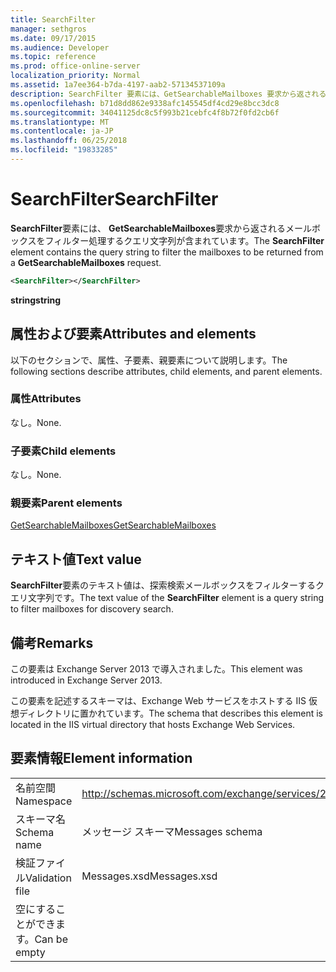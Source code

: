 ```yaml
---
title: SearchFilter
manager: sethgros
ms.date: 09/17/2015
ms.audience: Developer
ms.topic: reference
ms.prod: office-online-server
localization_priority: Normal
ms.assetid: 1a7ee364-b7da-4197-aab2-57134537109a
description: SearchFilter 要素には、GetSearchableMailboxes 要求から返されるメールボックスをフィルター処理するクエリ文字列が含まれています。
ms.openlocfilehash: b71d8dd862e9338afc145545df4cd29e8bcc3dc8
ms.sourcegitcommit: 34041125dc8c5f993b21cebfc4f8b72f0fd2cb6f
ms.translationtype: MT
ms.contentlocale: ja-JP
ms.lasthandoff: 06/25/2018
ms.locfileid: "19833285"
---
```

# <a name="searchfilter"></a><span data-ttu-id="7c330-103">SearchFilter</span><span class="sxs-lookup"><span data-stu-id="7c330-103">SearchFilter</span></span>

<span data-ttu-id="7c330-104">**SearchFilter**要素には、 **GetSearchableMailboxes**要求から返されるメールボックスをフィルター処理するクエリ文字列が含まれています。</span><span class="sxs-lookup"><span data-stu-id="7c330-104">The **SearchFilter** element contains the query string to filter the mailboxes to be returned from a **GetSearchableMailboxes** request.</span></span> 
  
```XML
<SearchFilter></SearchFilter>
```

 <span data-ttu-id="7c330-105">**string**</span><span class="sxs-lookup"><span data-stu-id="7c330-105">**string**</span></span>
## <a name="attributes-and-elements"></a><span data-ttu-id="7c330-106">属性および要素</span><span class="sxs-lookup"><span data-stu-id="7c330-106">Attributes and elements</span></span>

<span data-ttu-id="7c330-107">以下のセクションで、属性、子要素、親要素について説明します。</span><span class="sxs-lookup"><span data-stu-id="7c330-107">The following sections describe attributes, child elements, and parent elements.</span></span>
  
### <a name="attributes"></a><span data-ttu-id="7c330-108">属性</span><span class="sxs-lookup"><span data-stu-id="7c330-108">Attributes</span></span>

<span data-ttu-id="7c330-109">なし。</span><span class="sxs-lookup"><span data-stu-id="7c330-109">None.</span></span>
  
### <a name="child-elements"></a><span data-ttu-id="7c330-110">子要素</span><span class="sxs-lookup"><span data-stu-id="7c330-110">Child elements</span></span>

<span data-ttu-id="7c330-111">なし。</span><span class="sxs-lookup"><span data-stu-id="7c330-111">None.</span></span>
  
### <a name="parent-elements"></a><span data-ttu-id="7c330-112">親要素</span><span class="sxs-lookup"><span data-stu-id="7c330-112">Parent elements</span></span>

[<span data-ttu-id="7c330-113">GetSearchableMailboxes</span><span class="sxs-lookup"><span data-stu-id="7c330-113">GetSearchableMailboxes</span></span>](getsearchablemailboxes.md)
  
## <a name="text-value"></a><span data-ttu-id="7c330-114">テキスト値</span><span class="sxs-lookup"><span data-stu-id="7c330-114">Text value</span></span>

<span data-ttu-id="7c330-115">**SearchFilter**要素のテキスト値は、探索検索メールボックスをフィルターするクエリ文字列です。</span><span class="sxs-lookup"><span data-stu-id="7c330-115">The text value of the **SearchFilter** element is a query string to filter mailboxes for discovery search.</span></span> 
  
## <a name="remarks"></a><span data-ttu-id="7c330-116">備考</span><span class="sxs-lookup"><span data-stu-id="7c330-116">Remarks</span></span>

<span data-ttu-id="7c330-117">この要素は Exchange Server 2013 で導入されました。</span><span class="sxs-lookup"><span data-stu-id="7c330-117">This element was introduced in Exchange Server 2013.</span></span>
  
<span data-ttu-id="7c330-118">この要素を記述するスキーマは、Exchange Web サービスをホストする IIS 仮想ディレクトリに置かれています。</span><span class="sxs-lookup"><span data-stu-id="7c330-118">The schema that describes this element is located in the IIS virtual directory that hosts Exchange Web Services.</span></span>
  
## <a name="element-information"></a><span data-ttu-id="7c330-119">要素情報</span><span class="sxs-lookup"><span data-stu-id="7c330-119">Element information</span></span>

|||
|:-----|:-----|
|<span data-ttu-id="7c330-120">名前空間</span><span class="sxs-lookup"><span data-stu-id="7c330-120">Namespace</span></span>  <br/> |http://schemas.microsoft.com/exchange/services/2006/messages  <br/> |
|<span data-ttu-id="7c330-121">スキーマ名</span><span class="sxs-lookup"><span data-stu-id="7c330-121">Schema name</span></span>  <br/> |<span data-ttu-id="7c330-122">メッセージ スキーマ</span><span class="sxs-lookup"><span data-stu-id="7c330-122">Messages schema</span></span>  <br/> |
|<span data-ttu-id="7c330-123">検証ファイル</span><span class="sxs-lookup"><span data-stu-id="7c330-123">Validation file</span></span>  <br/> |<span data-ttu-id="7c330-124">Messages.xsd</span><span class="sxs-lookup"><span data-stu-id="7c330-124">Messages.xsd</span></span>  <br/> |
|<span data-ttu-id="7c330-125">空にすることができます。</span><span class="sxs-lookup"><span data-stu-id="7c330-125">Can be empty</span></span>  <br/> ||
   

